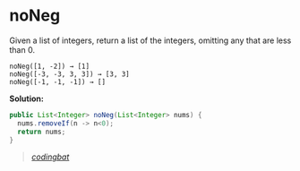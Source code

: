 # noNeg

Given a list of integers, return a list of the integers, omitting any that are less than 0.

```
noNeg([1, -2]) → [1]
noNeg([-3, -3, 3, 3]) → [3, 3]
noNeg([-1, -1, -1]) → []
```

**Solution:**

```java
public List<Integer> noNeg(List<Integer> nums) {
  nums.removeIf(n -> n<0);
  return nums;
}
```

> _[codingbat](https://codingbat.com/prob/p103456)_